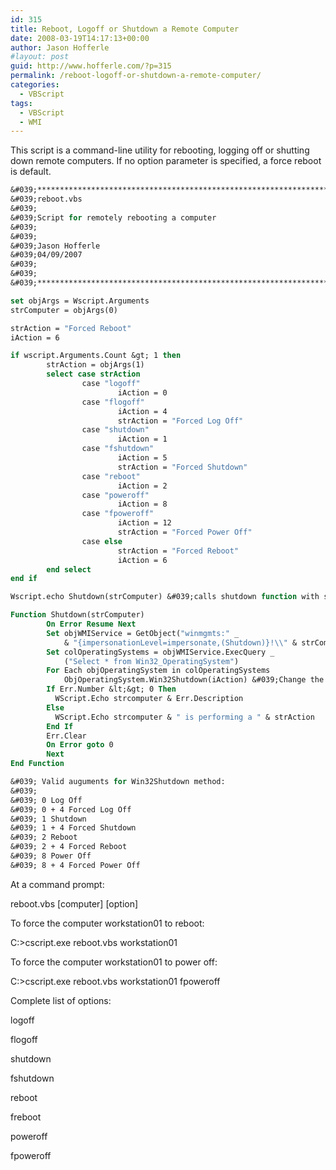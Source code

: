 ```yaml
---
id: 315
title: Reboot, Logoff or Shutdown a Remote Computer
date: 2008-03-19T14:17:13+00:00
author: Jason Hofferle
#layout: post
guid: http://www.hofferle.com/?p=315
permalink: /reboot-logoff-or-shutdown-a-remote-computer/
categories:
  - VBScript
tags:
  - VBScript
  - WMI
---
```

This script is a command-line utility for rebooting, logging off or shutting down remote computers. If no option parameter is specified, a force reboot is default.

```vb
&#039;**************************************************************************
&#039;reboot.vbs
&#039;
&#039;Script for remotely rebooting a computer
&#039;
&#039;
&#039;Jason Hofferle
&#039;04/09/2007
&#039;
&#039;
&#039;**************************************************************************

set objArgs = Wscript.Arguments
strComputer = objArgs(0)

strAction = "Forced Reboot"
iAction = 6

if wscript.Arguments.Count &gt; 1 then
        strAction = objArgs(1)
        select case strAction
                case "logoff"
                        iAction = 0
                case "flogoff"
                        iAction = 4
                        strAction = "Forced Log Off"
                case "shutdown"
                        iAction = 1
                case "fshutdown"
                        iAction = 5
                        strAction = "Forced Shutdown"
                case "reboot"
                        iAction = 2
                case "poweroff"
                        iAction = 8
                case "fpoweroff"
                        iAction = 12
                        strAction = "Forced Power Off"
                case else
                        strAction = "Forced Reboot"
                        iAction = 6
        end select
end if

Wscript.echo Shutdown(strComputer) &#039;calls shutdown function with strComputer variable

Function Shutdown(strComputer)
        On Error Resume Next
        Set objWMIService = GetObject("winmgmts:" _
            & "{impersonationLevel=impersonate,(Shutdown)}!\\" & strComputer & "\root\cimv2")
        Set colOperatingSystems = objWMIService.ExecQuery _
            ("Select * from Win32_OperatingSystem")
        For Each objOperatingSystem in colOperatingSystems
            ObjOperatingSystem.Win32Shutdown(iAction) &#039;Change the number in parenthesis to what you need
        If Err.Number &lt;&gt; 0 Then
          WScript.Echo strcomputer & Err.Description
        Else
          WScript.Echo strcomputer & " is performing a " & strAction
        End If
        Err.Clear
        On Error goto 0
        Next
End Function

&#039; Valid auguments for Win32Shutdown method:
&#039;
&#039; 0 Log Off
&#039; 0 + 4 Forced Log Off
&#039; 1 Shutdown
&#039; 1 + 4 Forced Shutdown
&#039; 2 Reboot
&#039; 2 + 4 Forced Reboot
&#039; 8 Power Off
&#039; 8 + 4 Forced Power Off
```

At a command prompt:
  
reboot.vbs \[computer\] \[option\]

To force the computer workstation01 to reboot:
  
C:\>cscript.exe reboot.vbs workstation01

To force the computer workstation01 to power off:
  
C:\>cscript.exe reboot.vbs workstation01 fpoweroff

Complete list of options:
  
logoff
  
flogoff
  
shutdown
  
fshutdown
  
reboot
  
freboot
  
poweroff
  
fpoweroff